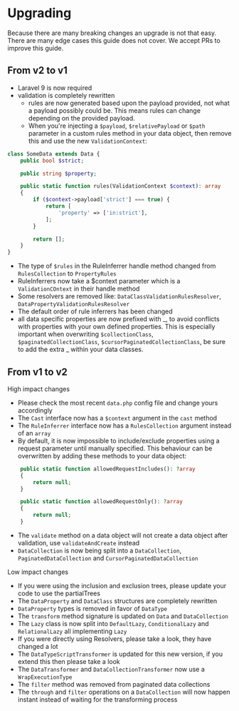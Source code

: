 # Upgrading

Because there are many breaking changes an upgrade is not that easy. There are many edge cases this guide does not cover. We accept PRs to improve this guide.

## From v2 to v1

- Laravel 9 is now required
- validation is completely rewritten 
  - rules are now generated based upon the payload provided, not what a payload possibly could be. This means rules can change depending on the provided payload.
  - When you're injecting a `$payload`, `$relativePayload` or `$path` parameter in a custom rules method in your data object, then remove this and use the new `ValidationContext`:

```php
class SomeData extends Data {
    public bool $strict;

    public string $property;

    public static function rules(ValidationContext $context): array
    {
        if ($context->payload['strict'] === true) {
            return [
                'property' => ['in:strict'],
            ];
        }

        return [];
    }
}
```
  - The type of `$rules` in the RuleInferrer handle method changed from `RulesCollection` to `PropertyRules`
  - RuleInferrers now take a $context parameter which is a `ValidationCOntext` in their handle method
  - Some resolvers are removed like: `DataClassValidationRulesResolver`, `DataPropertyValidationRulesResolver`
  - The default order of rule inferrers has been changed
- all data specific properties are now prefixed with _, to avoid conflicts with properties with your own defined properties. This is especially important when overwriting `$collectionClass`, `$paginatedCollectionClass`, `$cursorPaginatedCollectionClass`, be sure to add the extra _ within your data classes.

## From v1 to v2

High impact changes

- Please check the most recent `data.php` config file and change yours accordingly
- The `Cast` interface now has a `$context` argument in the `cast` method
- The `RuleInferrer` interface now has a `RulesCollection` argument instead of an `array`
- By default, it is now impossible to include/exclude properties using a request parameter until manually specified. This behaviour can be overwritten by adding these methods to your data object:
```php
    public static function allowedRequestIncludes(): ?array
    {
        return null;
    }

    public static function allowedRequestOnly(): ?array
    {
        return null;
    }
```
- The `validate` method on a data object will not create a data object after validation, use `validateAndCreate` instead
- `DataCollection` is now being split into a `DataCollection`, `PaginatedDataCollection` and `CursorPaginatedDataCollection`

Low impact changes

- If you were using the inclusion and exclusion trees, please update your code to use the partialTrees
- The `DataProperty` and `DataClass` structures are completely rewritten
- `DataProperty` types is removed in favor of `DataType`
- The `transform` method signature is updated on `Data` and `DataCollection`
- The `Lazy` class is now split into `DefaultLazy`, `ConditionalLazy` and `RelationalLazy` all implementing `Lazy`
- If you were directly using Resolvers, please take a look, they have changed a lot
- The `DataTypeScriptTransformer` is updated for this new version, if you extend this then please take a look
- The `DataTransformer` and `DataCollectionTransformer` now use a `WrapExecutionType`
- The `filter` method was removed from paginated data collections
- The `through` and `filter` operations on a `DataCollection` will now happen instant instead of waiting for the transforming process
